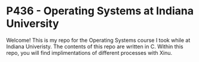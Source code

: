 # P436 - Operating Systems at Indiana University
Welcome! This is my repo for the Operating Systems course I took while at Indiana Univeristy. The contents of this repo are written in C. Within this repo, you will find implimentations of different processes with Xinu.
